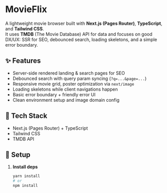 # MovieFlix

A lightweight movie browser built with **Next.js (Pages Router)**, **TypeScript**, and **Tailwind CSS**.  
It uses **TMDB** (The Movie Database) API for data and focuses on good DX/UX: SSR for SEO, debounced search,
loading skeletons, and a simple error boundary.

## ✨ Features
- Server-side rendered landing & search pages for SEO
- Debounced search with query param syncing (`?q=...&page=...`)
- Responsive movie grid, poster optimization via `next/image`
- Loading skeletons while client navigations happen
- Basic error boundary + friendly error UI
- Clean environment setup and image domain config

## 🧱 Tech Stack
- Next.js (Pages Router) + TypeScript
- Tailwind CSS
- TMDB API

## 🔑 Setup

1. **Install deps**
   ```bash
   yarn install
   # or
   npm install
